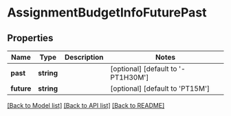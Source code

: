# AssignmentBudgetInfoFuturePast

## Properties

 Name       | Type       | Description | Notes                              
------------|------------|-------------|------------------------------------
 **past**   | **string** |             | [optional] [default to '-PT1H30M'] 
 **future** | **string** |             | [optional] [default to 'PT15M']    

[[Back to Model list]](../../README.md#documentation-for-models) [[Back to API list]](../../README.md#documentation-for-api-endpoints) [[Back to README]](../../README.md)


